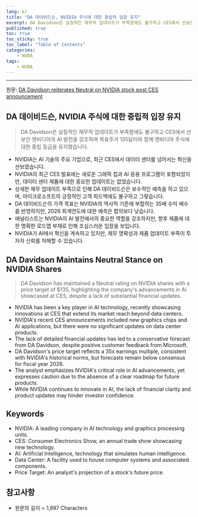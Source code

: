 ```yaml
---
lang: kr
title: "DA 데이비드슨, NVIDIA 주식에 대한 중립적 입장 유지"
excerpt: DA Davidson은 실질적인 재무적 업데이트가 부족함에도 불구하고 CES에서 선보인 엔비디아의 AI 발전을 강조하며 목표주가 135달러와 함께 엔비디아 주식에 대한 중립 등급을 유지했습니다.
published: true
toc: true
toc_sticky: true
toc_label: "Table of Contents"
categories:
    - NVDA
tags:
    - NVDA
---
```


---

  원문: [DA Davidson reiterates Neutral on NVIDIA stock post CES announcement ](https://www.investing.com/news/analyst-ratings/da-davidson-reiterates-neutral-on-nvidia-stock-post-ces-announcement-93CH-3802790)

## DA 데이비드슨, NVIDIA 주식에 대한 중립적 입장 유지

> DA Davidson은 실질적인 재무적 업데이트가 부족함에도 불구하고 CES에서 선보인 엔비디아의 AI 발전을 강조하며 목표주가 135달러와 함께 엔비디아 주식에 대한 중립 등급을 유지했습니다.


- NVIDIA는 AI 기술의 주요 기업으로, 최근 CES에서 데이터 센터를 넘어서는 혁신을 선보였습니다.
- NVIDIA의 최근 CES 발표에는 새로운 그래픽 칩과 AI 응용 프로그램이 포함되었지만, 데이터 센터 제품에 대한 중요한 업데이트는 없었습니다.
- 상세한 재무 업데이트 부족으로 인해 DA 데이비드슨은 보수적인 예측을 하고 있으며, 마이크로소프트의 긍정적인 고객 피드백에도 불구하고 그렇습니다.
- DA 데이비드슨의 가격 목표는 NVIDIA의 역사적 기준에 부합하는 35배 수익 배수를 반영하지만, 2026 회계연도에 대한 예측은 합의보다 낮습니다.
- 애널리스트는 NVIDIA의 AI 발전에서의 중요한 역할을 강조하지만, 향후 제품에 대한 명확한 로드맵 부재로 인해 조심스러운 입장을 보입니다.
- NVIDIA가 AI에서 혁신을 계속하고 있지만, 재무 명확성과 제품 업데이트 부족이 투자자 신뢰를 저해할 수 있습니다.

## DA Davidson Maintains Neutral Stance on NVIDIA Shares

> DA Davidson has maintained a Neutral rating on NVIDIA shares with a price target of $135, highlighting the company's advancements in AI showcased at CES, despite a lack of substantial financial updates.


- NVIDIA has been a key player in AI technology, recently showcasing innovations at CES that extend its market reach beyond data centers.
- NVIDIA's recent CES announcements included new graphics chips and AI applications, but there were no significant updates on data center products.
- The lack of detailed financial updates has led to a conservative forecast from DA Davidson, despite positive customer feedback from Microsoft.
- DA Davidson's price target reflects a 35x earnings multiple, consistent with NVIDIA's historical norms, but forecasts remain below consensus for fiscal year 2026.
- The analyst emphasizes NVIDIA's critical role in AI advancements, yet expresses caution due to the absence of a clear roadmap for future products.
- While NVIDIA continues to innovate in AI, the lack of financial clarity and product updates may hinder investor confidence.

## Keywords

- NVIDIA: A leading company in AI technology and graphics processing units.
- CES: Consumer Electronics Show, an annual trade show showcasing new technology.
- AI: Artificial Intelligence, technology that simulates human intelligence.
- Data Center: A facility used to house computer systems and associated components.
- Price Target: An analyst's projection of a stock's future price.

## 참고사항

- 원문의 길이 = 1,897 Characters

